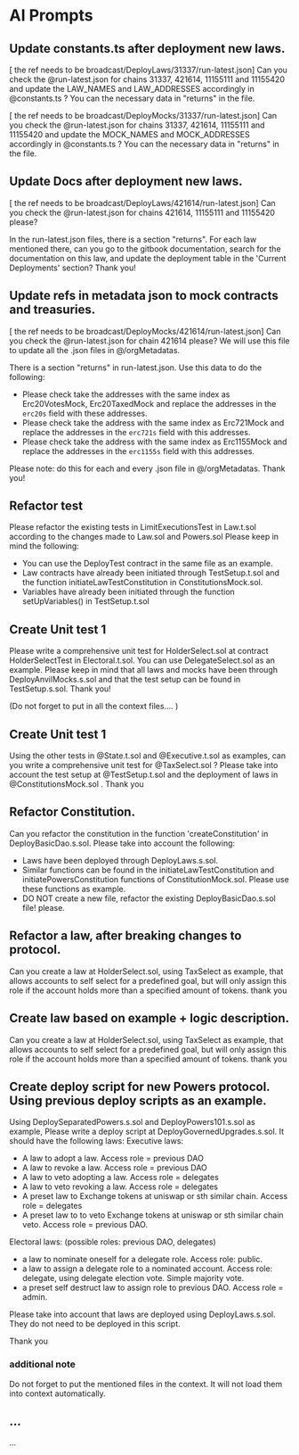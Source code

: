 # AI Prompts 

## Update constants.ts after deployment new laws. 
[ the ref needs to be broadcast/DeployLaws/31337/run-latest.json]
Can you check the @run-latest.json for chains 31337, 421614, 11155111 and 11155420 and update the LAW_NAMES and LAW_ADDRESSES accordingly in @constants.ts ? You can the necessary data in "returns" in the file.  

[ the ref needs to be broadcast/DeployMocks/31337/run-latest.json]
Can you check the @run-latest.json for chains 31337, 421614, 11155111 and 11155420 and update the MOCK_NAMES and MOCK_ADDRESSES accordingly in @constants.ts ? You can the necessary data in "returns" in the file.  

## Update Docs after deployment new laws.  
[ the ref needs to be broadcast/DeployLaws/421614/run-latest.json]
Can you check the @run-latest.json for chains 421614, 11155111 and 11155420 please? 

In the run-latest.json files, there is a section "returns". For each law mentioned there, can you go to the gitbook documentation, search for the documentation on this law, and update the deployment table in the 'Current Deployments' section? Thank you! 

## Update refs in metadata json to mock contracts and treasuries.  
[ the ref needs to be broadcast/DeployMocks/421614/run-latest.json]
Can you check the @run-latest.json for chain 421614 please? We will use this file to update all the .json files in @/orgMetadatas.

There is a section "returns" in run-latest.json. Use this data to do the following: 
- Please check take the addresses with the same index as Erc20VotesMock, Erc20TaxedMock and replace the addresses in the `erc20s` field with these addresses.   
- Please check take the address with the same index as Erc721Mock and replace the addresses in the `erc721s` field with this addresses. 
- Please check take the address with the same index as Erc1155Mock and replace the addresses in the `erc1155s` field with this addresses. 

Please note: do this for each and every .json file in @/orgMetadatas. Thank you! 

## Refactor test
Please refactor the existing tests in LimitExecutionsTest in Law.t.sol according to the changes made to Law.sol and Powers.sol Please keep in mind the following: 
- You can use the DeployTest contract in the same file as an example.
- Law contracts have already been initiated through TestSetup.t.sol and the function initiateLawTestConstitution in ConstitutionsMock.sol. 
- Variables have already been initiated through the function setUpVariables() in TestSetup.t.sol

## Create Unit test 1
Please write a comprehensive unit test for HolderSelect.sol at contract HolderSelectTest in Electoral.t.sol. You can use DelegateSelect.sol as an example. Please keep in mind that all laws and mocks have been through DeployAnvilMocks.s.sol and that the test setup can be found in TestSetup.s.sol. Thank you!  

(Do not forget to put in all the context files.... )
## Create Unit test 1
Using the other tests in @State.t.sol and @Executive.t.sol as examples, can you write a comprehensive unit test for @TaxSelect.sol ? Please take into account the test setup at @TestSetup.t.sol and the deployment of laws in @ConstitutionsMock.sol . Thank you 


## Refactor Constitution. 
Can you refactor the constitution in the function 'createConstitution' in DeployBasicDao.s.sol. Please take into account the following: 
- Laws have been deployed through DeployLaws.s.sol. 
- Similar functions can be found in the initiateLawTestConstitution and initiatePowersConstitution functions of ConstitutionMock.sol. Please use these functions as example. 
- DO NOT create a new file, refactor the existing DeployBasicDao.s.sol file! please. 

## Refactor a law, after breaking changes to protocol. 
Can you create a law at HolderSelect.sol, using TaxSelect as example, that allows accounts to self select for a predefined goal, but will only assign this role if the account holds more than a specified amount of tokens. thank you

## Create law based on example + logic description. 
Can you create a law at HolderSelect.sol, using TaxSelect as example, that allows accounts to self select for a predefined goal, but will only assign this role if the account holds more than a specified amount of tokens. thank you

## Create deploy script for new Powers protocol. Using previous deploy scripts as an example. 
Using DeploySeparatedPowers.s.sol and DeployPowers101.s.sol as example, Please write a deploy script at DeployGovernedUpgrades.s.sol. It should have the following laws: 
Executive laws: 
 - A law to adopt a law. Access role = previous DAO 
 - A law to revoke a law. Access role = previous DAO 
 - A law to veto adopting a law. Access role = delegates
 - A law to veto revoking a law. Access role = delegates
 - A preset law to Exchange tokens at uniswap or sth similar chain. Access role = delegates
 - A preset law to to veto Exchange tokens at uniswap or sth similar chain veto. Access role = previous DAO.

 Electoral laws: (possible roles: previous DAO, delegates)
 - a law to nominate oneself for a delegate role. Access role: public.
 - a law to assign a delegate role to a nominated account. Access role: delegate, using delegate election vote. Simple majority vote.
 - a preset self destruct law to assign role to previous DAO. Access role = admin. 

Please take into account that laws are deployed using DeployLaws.s.sol. They do not need to be deployed in this script. 

Thank you

### additional note
Do not forget to put the mentioned files in the context. It will not load them into context automatically.  

## ... 
... 